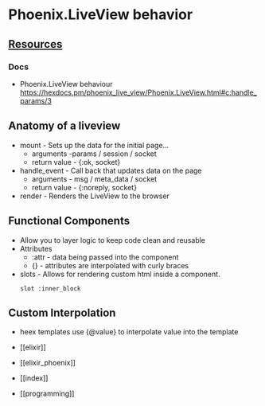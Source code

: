 # Phoenix.LiveView behavior

## <u>Resources</u>
### Docs 
- Phoenix.LiveView behaviour
  https://hexdocs.pm/phoenix_live_view/Phoenix.LiveView.html#c:handle_params/3
  

## Anatomy of a liveview
- mount - Sets up the data for the initial page...
  - arguments -params / session / socket
  - return value - {:ok, socket}
- handle_event - Call back that updates data on the page
  - arguments - msg / meta_data / socket
  - return value - {:noreply, socket}
- render - Renders the LiveView to the browser

## Functional Components
* Allow you to layer logic to keep code clean and reusable
* Attributes
  * :attr - data being passed into the component
  * {} - attributes are interpolated with curly braces
* slots - Allows for rendering custom html inside a component.
  ```
  slot :inner_block
  ```


## Custom Interpolation
  
  - heex templates use {@value} to interpolate value into the template

- [[elixir]]
- [[elixir_phoenix]]
- [[index]]
- [[programming]]
